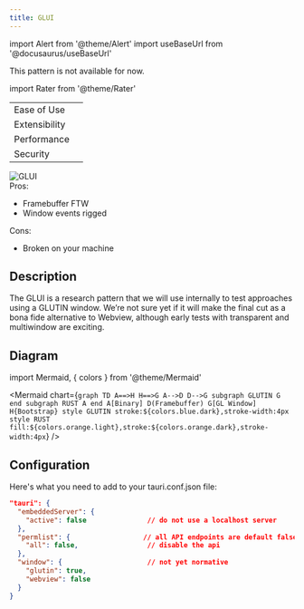 ```yaml
---
title: GLUI
---
```


import Alert from '@theme/Alert'
import useBaseUrl from '@docusaurus/useBaseUrl'

<Alert type="warning" icon="info-alt" title="Please note">
This pattern is not available for now.
</Alert>

import Rater from '@theme/Rater'

<div className="row">
  <div className="col col--4">
    <table>
      <tr>
        <td>Ease of Use</td>
        <td><Rater value="0"/></td>
      </tr>
      <tr>
        <td>Extensibility</td>
        <td><Rater value="0"/></td>
      </tr>
      <tr>
        <td>Performance</td>
        <td><Rater value="5"/></td>
      </tr>
      <tr>
        <td>Security</td>
        <td><Rater value="0"/></td>
      </tr>
    </table>
  </div>
  <div className="col col--4 pattern-logo">
    <img src={useBaseUrl('img/patterns/GLUI.png')} alt="GLUI" />
  </div>
  <div className="col col--4">
    Pros:
    <ul>
      <li>Framebuffer FTW</li>
      <li>Window events rigged</li>
    </ul>
    Cons:
    <ul>
      <li>Broken on your machine</li>
    </ul>
  </div>
</div>

## Description

The GLUI is a research pattern that we will use internally to test approaches using a GLUTIN window. We’re not sure yet if it will make the final cut as a bona fide alternative to Webview, although early tests with transparent and multiwindow are exciting.

## Diagram

import Mermaid, { colors } from '@theme/Mermaid'

<Mermaid chart={`graph TD
      A==>H
      H==>G
      A-->D
      D-->G
      subgraph GLUTIN
      G
      end
      subgraph RUST
      A
      end
      A[Binary]
      D(Framebuffer)
      G[GL Window]
      H{Bootstrap}
      style GLUTIN stroke:${colors.blue.dark},stroke-width:4px
      style RUST fill:${colors.orange.light},stroke:${colors.orange.dark},stroke-width:4px`} />


## Configuration

Here's what you need to add to your tauri.conf.json file:
```json
"tauri": {
  "embeddedServer": {
    "active": false               // do not use a localhost server
  },
  "permlist": {                  // all API endpoints are default false
    "all": false,                 // disable the api
  },
  "window": {                     // not yet normative
    "glutin": true,
    "webview": false
  }
}
```
